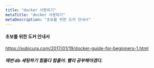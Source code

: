 ```yaml
---
title: "docker 사용하기"
metaTitle: "docker 사용하기"
metaDescription: "초보를 위한 도커 안내서"
---
```

#### 초보를 위한 도커 안내서
https://subicura.com/2017/01/19/docker-guide-for-beginners-1.html
##### 매번 db 세팅하기 힘들다 힘들어. 빨리 공부해야겠다.
